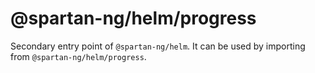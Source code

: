 # @spartan-ng/helm/progress

Secondary entry point of `@spartan-ng/helm`. It can be used by importing from `@spartan-ng/helm/progress`.

